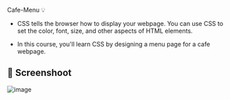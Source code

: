 Cafe-Menu 💡

- CSS tells the browser how to display your webpage. You can use CSS to set the color, font, size, and other aspects of HTML elements.

- In this course, you'll learn CSS by designing a menu page for a cafe webpage.

## 📸 Screenshoot
![image](https://github.com/Hager-elhwarii/Responsive-Web-Design-FreeCodeCamp/assets/80959882/d98f6603-3ef8-4b44-8f76-cc5306bdd3c3)
